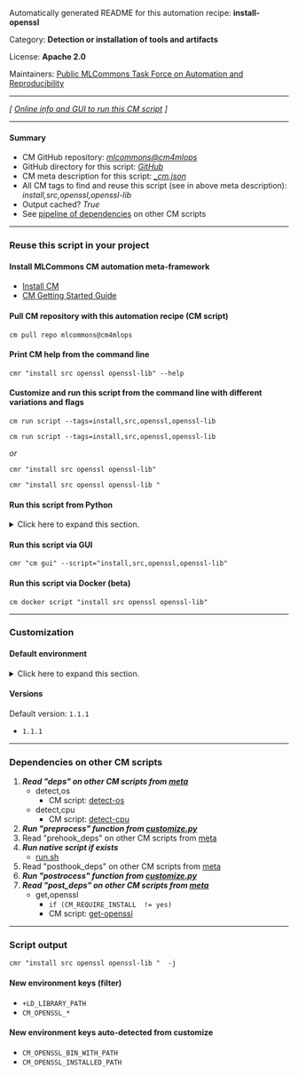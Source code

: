 Automatically generated README for this automation recipe: **install-openssl**

Category: **Detection or installation of tools and artifacts**

License: **Apache 2.0**

Maintainers: [Public MLCommons Task Force on Automation and Reproducibility](https://github.com/mlcommons/ck/blob/master/docs/taskforce.md)

---
*[ [Online info and GUI to run this CM script](https://access.cknowledge.org/playground/?action=scripts&name=install-openssl,be472d3b1d014169) ]*

---
#### Summary

* CM GitHub repository: *[mlcommons@cm4mlops](https://github.com/mlcommons/cm4mlops/tree/dev)*
* GitHub directory for this script: *[GitHub](https://github.com/mlcommons/cm4mlops/tree/dev/script/install-openssl)*
* CM meta description for this script: *[_cm.json](_cm.json)*
* All CM tags to find and reuse this script (see in above meta description): *install,src,openssl,openssl-lib*
* Output cached? *True*
* See [pipeline of dependencies](#dependencies-on-other-cm-scripts) on other CM scripts


---
### Reuse this script in your project

#### Install MLCommons CM automation meta-framework

* [Install CM](https://access.cknowledge.org/playground/?action=install)
* [CM Getting Started Guide](https://github.com/mlcommons/ck/blob/master/docs/getting-started.md)

#### Pull CM repository with this automation recipe (CM script)

```cm pull repo mlcommons@cm4mlops```

#### Print CM help from the command line

````cmr "install src openssl openssl-lib" --help````

#### Customize and run this script from the command line with different variations and flags

`cm run script --tags=install,src,openssl,openssl-lib`

`cm run script --tags=install,src,openssl,openssl-lib `

*or*

`cmr "install src openssl openssl-lib"`

`cmr "install src openssl openssl-lib " `


#### Run this script from Python

<details>
<summary>Click here to expand this section.</summary>

```python

import cmind

r = cmind.access({'action':'run'
                  'automation':'script',
                  'tags':'install,src,openssl,openssl-lib'
                  'out':'con',
                  ...
                  (other input keys for this script)
                  ...
                 })

if r['return']>0:
    print (r['error'])

```

</details>


#### Run this script via GUI

```cmr "cm gui" --script="install,src,openssl,openssl-lib"```

#### Run this script via Docker (beta)

`cm docker script "install src openssl openssl-lib" `

___
### Customization

#### Default environment

<details>
<summary>Click here to expand this section.</summary>

These keys can be updated via `--env.KEY=VALUE` or `env` dictionary in `@input.json` or using script flags.


</details>

#### Versions
Default version: `1.1.1`

* `1.1.1`
___
### Dependencies on other CM scripts


  1. ***Read "deps" on other CM scripts from [meta](https://github.com/mlcommons/cm4mlops/tree/dev/script/install-openssl/_cm.json)***
     * detect,os
       - CM script: [detect-os](https://github.com/mlcommons/cm4mlops/tree/master/script/detect-os)
     * detect,cpu
       - CM script: [detect-cpu](https://github.com/mlcommons/cm4mlops/tree/master/script/detect-cpu)
  1. ***Run "preprocess" function from [customize.py](https://github.com/mlcommons/cm4mlops/tree/dev/script/install-openssl/customize.py)***
  1. Read "prehook_deps" on other CM scripts from [meta](https://github.com/mlcommons/cm4mlops/tree/dev/script/install-openssl/_cm.json)
  1. ***Run native script if exists***
     * [run.sh](https://github.com/mlcommons/cm4mlops/tree/dev/script/install-openssl/run.sh)
  1. Read "posthook_deps" on other CM scripts from [meta](https://github.com/mlcommons/cm4mlops/tree/dev/script/install-openssl/_cm.json)
  1. ***Run "postrocess" function from [customize.py](https://github.com/mlcommons/cm4mlops/tree/dev/script/install-openssl/customize.py)***
  1. ***Read "post_deps" on other CM scripts from [meta](https://github.com/mlcommons/cm4mlops/tree/dev/script/install-openssl/_cm.json)***
     * get,openssl
       * `if (CM_REQUIRE_INSTALL  != yes)`
       - CM script: [get-openssl](https://github.com/mlcommons/cm4mlops/tree/master/script/get-openssl)

___
### Script output
`cmr "install src openssl openssl-lib "  -j`
#### New environment keys (filter)

* `+LD_LIBRARY_PATH`
* `CM_OPENSSL_*`
#### New environment keys auto-detected from customize

* `CM_OPENSSL_BIN_WITH_PATH`
* `CM_OPENSSL_INSTALLED_PATH`